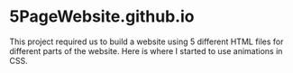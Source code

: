 # 5PageWebsite.github.io
This project required us to build a website using 5 different HTML files for different parts of the website. Here is where I started to use animations in CSS.
